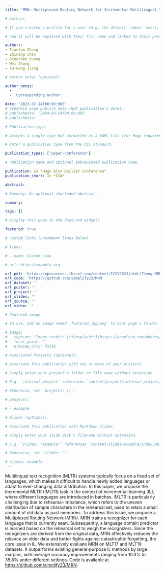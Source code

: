 ```yaml
---
title: 'MRN: Multiplexed Routing Network for Incremental Multilingual Text Recognition'

# Authors

# If you created a profile for a user (e.g. the default `admin` user), write the username (folder name) here

# and it will be replaced with their full name and linked to their profile.

authors:
- Tianlun Zheng
- Zhineng Chen
- Bingchen Huang
- Wei Zhang
- Yu-Gang Jiang

# Author notes (optional)

author_notes:
  - 
  - 'Corresponding author'

date: '2023-07-14T00:00:00Z'
# Schedule page publish date (NOT publication's date).
# publishDate: '2024-03-24T00:00:00Z'
# publishDate: 

# Publication type.

# Accepts a single type but formatted as a YAML list (for Hugo requirements).

# Enter a publication type from the CSL standard.

publication_types: ['paper-conference']

# Publication name and optional abbreviated publication name.

publication: In *Hugo Blox Builder Conference*
publication_short: In *ICW*

abstract: 

# Summary. An optional shortened abstract.

summary: 

tags: []

# Display this page in the Featured widget?

featured: true

# Custom links (uncomment lines below)

# links:

# - name: Custom Link

# url: http://example.org

url_pdf: 'https://openaccess.thecvf.com/content/ICCV2023/html/Zheng_MRN_Multiplexed_Routing_Network_for_Incremental_Multilingual_Text_Recognition_ICCV_2023_paper.html'
url_code: 'https://github.com/simplify23/MRN'
url_dataset: ''
url_poster: ''
url_project: ''
url_slides: ''
url_source: ''
url_video: ''

# Featured image

# To use, add an image named `featured.jpg/png` to your page's folder.

# image:
#   caption: 'Image credit: [**Unsplash**](https://unsplash.com/photos/pLCdAaMFLTE)'
#   focal_point: ''
#   preview_only: false

# Associated Projects (optional).

# Associate this publication with one or more of your projects.

# Simply enter your project's folder or file name without extension.

# E.g. `internal-project` references `content/project/internal-project/index.md`.

# Otherwise, set `projects: []`.

# projects:

# - example

# Slides (optional).

# Associate this publication with Markdown slides.

# Simply enter your slide deck's filename without extension.

# E.g. `slides: "example"` references `content/slides/example/index.md`.

# Otherwise, set `slides: ""`.

# slides: example
---
```


Multilingual text recognition (MLTR) systems typically focus on a fixed set of languages, which makes it difficult to handle newly added languages or adapt to ever-changing data distribution. In this paper, we propose the Incremental MLTR (IMLTR) task in the context of incremental learning (IL), where different languages are introduced in batches. IMLTR is particularly challenging due to rehearsal-imbalance, which refers to the uneven distribution of sample characters in the rehearsal set, used to retain a small amount of old data as past memories. To address this issue, we propose a Multiplexed Routing Network (MRN). MRN trains a recognizer for each language that is currently seen. Subsequently, a language domain predictor is learned based on the rehearsal set to weigh the recognizers. Since the recognizers are derived from the original data, MRN effectively reduces the reliance on older data and better fights against catastrophic forgetting, the core issue in IL. We extensively evaluate MRN on MLT17 and MLT19 datasets. It outperforms existing general-purpose IL methods by large margins, with average accuracy improvements ranging from 10.3% to 35.8% under different settings. Code is available at https://github.com/simplify23/MRN.